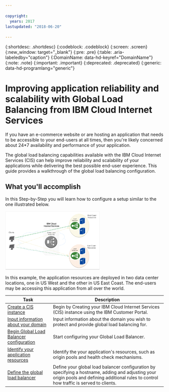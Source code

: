 ```yaml
---

copyright:
  years: 2017
lastupdated: "2018-06-20"

---
```


{:shortdesc: .shortdesc}
{:codeblock: .codeblock}
{:screen: .screen}
{:new_window: target="_blank"}
{:pre: .pre}
{:table: .aria-labeledby="caption"}
{:DomainName: data-hd-keyref="DomainName"}
{:note: .note}
{:important: .important}
{:deprecated: .deprecated}
{:generic: data-hd-programlang="generic"}

# Improving application reliability and scalability with Global Load Balancing from IBM Cloud Internet Services
If you have an e-commerce website or are hosting an application that needs to be accessible to your end-users at all times, then you're likely concerned about 24*7 availability and performance of your application. 

The global load balancing capabilities available with the IBM Cloud Internet Services (CIS) can help improve reliability and scalability of your applications while delivering the best possible end-user experience. This guide provides a walkthrough of the global load balancing configuration.  

## What you'll accomplish

In this Step-by-Step you will learn how to configure a setup similar to the one illustrated below.

<img src="images/reliability1.png" alt="drawing" style="width: 300px;"/>

In this example, the application resources are deployed in two data center locations, one in US West and the other in US East Coast. The end-users may be accessing this application from all over the world. 

Task  | Description
------------- | -------------
[Create a CIS instance](/docs/infrastructure/cis?topic=cis-create-your-ibm-cloud-internet-services-cis-instance) | Begin by Creating your IBM Cloud Internet Services (CIS) instance using the IBM Customer Portal.|
[Input information about your domain](/docs/infrastructure/cis?topic=cis-input-information-about-your-domain) | Input information about the domain you wish to protect and provide global load balancing for.
[Begin Global Load Balancer configuration](/docs/infrastructure/cis?topic=cis-begin-global-load-balancer-configuration) | Start configuring your Global Load Balancer.
[Identify your application resources](/docs/infrastructure/cis?topic=cis-identify-your-application-resources) | Identify the your application's resources, such as origin pools and health check mechanisms.
[Define the global load balancer](/docs/infrastructure/cis?topic=cis-define-the-global-load-balancer) | Define your global load balancer configuration by specifying a hostname, adding and adjusting your origin pools and defining additional rules to control how traffic is served to clients.

